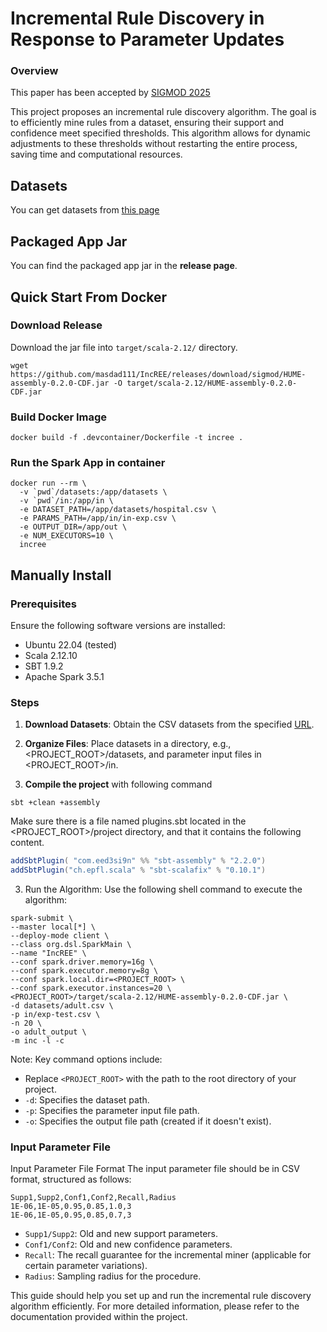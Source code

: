 # Incremental Rule Discovery in Response to Parameter Updates

### Overview
This paper has been accepted by [SIGMOD 2025](https://2025.sigmod.org/index.shtml)

This project proposes an incremental rule discovery algorithm. The goal is to efficiently mine rules from a dataset, ensuring their support and confidence meet specified thresholds. This algorithm allows for dynamic adjustments to these thresholds without restarting the entire process, saving time and computational resources.


## Datasets
You can get datasets from [this page](https://drive.google.com/drive/folders/1-3xQp0xTlJBgX0noblIKO5mDY8W7Y3vZ?usp=drive_link)

## Packaged App Jar 
You can find the packaged app jar in the **release page**.

## Quick Start From Docker
### Download Release
Download the jar file into `target/scala-2.12/` directory.
```
wget https://github.com/masdad111/IncREE/releases/download/sigmod/HUME-assembly-0.2.0-CDF.jar -O target/scala-2.12/HUME-assembly-0.2.0-CDF.jar
```
### Build Docker Image 
```shell 
docker build -f .devcontainer/Dockerfile -t incree .
```
### Run the Spark App in container

```shell
docker run --rm \
  -v `pwd`/datasets:/app/datasets \
  -v `pwd`/in:/app/in \
  -e DATASET_PATH=/app/datasets/hospital.csv \
  -e PARAMS_PATH=/app/in/in-exp.csv \
  -e OUTPUT_DIR=/app/out \
  -e NUM_EXECUTORS=10 \
  incree
```

## Manually Install
### Prerequisites
Ensure the following software versions are installed:
 
- Ubuntu 22.04 (tested)
- Scala 2.12.10
- SBT 1.9.2
- Apache Spark 3.5.1

### Steps
1. **Download Datasets**: Obtain the CSV datasets from the specified [URL](https://drive.google.com/drive/folders/1-3xQp0xTlJBgX0noblIKO5mDY8W7Y3vZ?usp=drive_link).

2. **Organize Files**: Place datasets in a directory, e.g., <PROJECT_ROOT>/datasets, and parameter input files in <PROJECT_ROOT>/in.
3. **Compile the project** with following command
```shell
sbt +clean +assembly
```
Make sure there is a file named plugins.sbt located in the <PROJECT_ROOT>/project directory, and that it contains the following content.
```sbt
addSbtPlugin( "com.eed3si9n" %% "sbt-assembly" % "2.2.0")
addSbtPlugin("ch.epfl.scala" % "sbt-scalafix" % "0.10.1")
```

3. Run the Algorithm: Use the following shell command to execute the algorithm:


```shell
spark-submit \
--master local[*] \
--deploy-mode client \
--class org.dsl.SparkMain \
--name "IncREE" \
--conf spark.driver.memory=16g \
--conf spark.executor.memory=8g \
--conf spark.local.dir=<PROJECT_ROOT> \
--conf spark.executor.instances=20 \
<PROJECT_ROOT>/target/scala-2.12/HUME-assembly-0.2.0-CDF.jar \
-d datasets/adult.csv \
-p in/exp-test.csv \
-n 20 \
-o adult_output \
-m inc -l -c
```

Note: Key command options include:
- Replace `<PROJECT_ROOT>` with the path to the root directory of your project.
- `-d`: Specifies the dataset path.
- `-p`: Specifies the parameter input file path.
- `-o`: Specifies the output file path (created if it doesn't exist).



### Input Parameter File 

Input Parameter File Format
The input parameter file should be in CSV format, structured as follows:

```csv
Supp1,Supp2,Conf1,Conf2,Recall,Radius
1E-06,1E-05,0.95,0.85,1.0,3
1E-06,1E-05,0.95,0.85,0.7,3
```

- `Supp1/Supp2`: Old and new support parameters.
- `Conf1/Conf2`: Old and new confidence parameters.
- `Recall`: The recall guarantee for the incremental miner (applicable for certain parameter variations).
- `Radius`: Sampling radius for the procedure.

This guide should help you set up and run the incremental rule discovery algorithm efficiently. For more detailed information, please refer to the documentation provided within the project.


